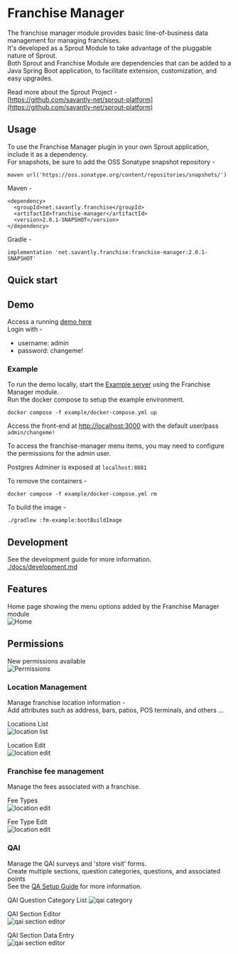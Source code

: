 # Franchise Manager 
The franchise manager module provides basic line-of-business data management for managing franchises.  
It's developed as a Sprout Module to take advantage of the pluggable nature of Sprout.  
Both Sprout and Franchise Module are dependencies that can be added to a Java Spring Boot application, to facilitate extension, customization, and easy upgrades.  

Read more about the Sprout Project -  
[https://github.com/savantly-net/sprout-platform](https://github.com/savantly-net/sprout-platform)

## Usage
To use the Franchise Manager plugin in your own Sprout application, include it as a dependency.  
For snapshots, be sure to add the OSS Sonatype snapshot repository -  

`maven url('https://oss.sonatype.org/content/repositories/snapshots/')`


Maven - 
```
<dependency>
  <groupId>net.savantly.franchise</groupId>
  <artifactId>franchise-manager</artifactId>
  <version>2.0.1-SNAPSHOT</version>
</dependency>
```

Gradle - 
```
implementation 'net.savantly.franchise:franchise-manager:2.0.1-SNAPSHOT'
```

## Quick start

## Demo 
Access a running [demo here](https://franchise-manager.herokuapp.com/)  
Login with -  
- username: admin
- password: changeme!

### Example
To run the demo locally, start the [Example server](./example) using the Franchise Manager module.  
Run the docker compose to setup the example environment.  

```
docker compose -f example/docker-compose.yml up
```

Access the front-end at [http://localhost:3000](http://localhost:3000) 
with the default user/pass `admin/changeme!`

To access the franchise-manager menu items, you may need to configure the permissions for the admin user.  

Postgres Adminer is exposed at `localhost:8081`

To remove the containers -  

```
docker compose -f example/docker-compose.yml rm
```

To build the image - 
```
./gradlew :fm-example:bootBuildImage
```

## Development 

See the development guide for more information.  
[./docs/development.md](./docs/development.md)

## Features

Home page showing the menu options added by the Franchise Manager module  
![Home](./docs/images/home.png)  

## Permissions  
New permissions available  
![Permissions](./docs/images/permissions.png)  

### Location Management

Manage franchise location information -  
Add attributes such as address, bars, patios, POS terminals, and others ...  

Locations List  
![location list](./docs/images/location_list.png)  

Location Edit   
![location edit](./docs/images/location_edit.png)  

### Franchise fee management  

Manage the fees associated with a franchise.  

Fee Types   
![location edit](./docs/images/fee_types.png)  

Fee Type Edit   
![location edit](./docs/images/fee_type_edit.png)  

### QAI 

Manage the QAI surveys and 'store visit' forms.  
Create multiple sections, question categories, questions, and associated points  
See the [QA Setup Guide](./docs/qa.md) for more information.  

QAI Question Category List
![qai category](./docs/images/qai_category_list.png)  

QAI Section Editor  
![qai section editor](./docs/images/qai_section_edit.png)  

QAI Section Data Entry  
![qai section editor](./docs/images/qai_section_data_entry.png)  
